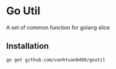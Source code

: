 # Go Util

A set of common function for golang slice

## Installation
```shell
go get github.com/vanhtuan0409/goutil
```
